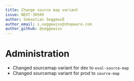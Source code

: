 ```yaml
---
title: Change source map variant
issue: NEXT-30509
author: Sebastian Seggewiß
author_email: s.seggewiss@shopware.com
author_github: @seggewiss
---
```

# Administration
* Changed sourcemap variant for dev to `eval-source-map`
* Changed sourcemap variant for prod to `source-map`

